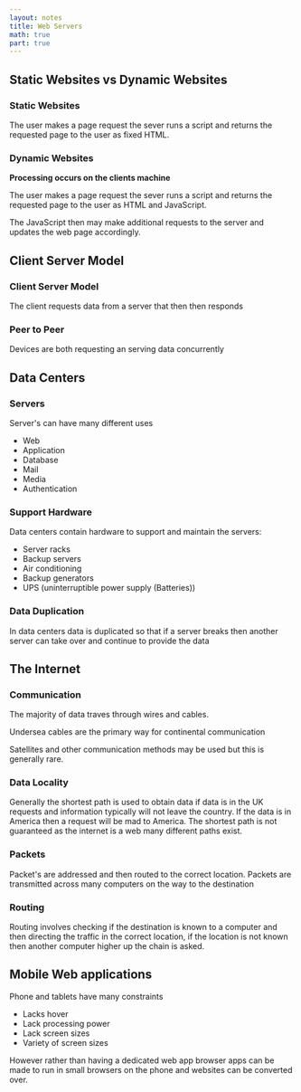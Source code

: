 ```yaml
---
layout: notes
title: Web Servers
math: true
part: true
---
```


## Static Websites vs Dynamic Websites

### Static Websites

The user makes a page request the sever runs a script and returns the requested page to the user as fixed HTML.

### Dynamic Websites

__Processing occurs on the clients machine__

The user makes a page request the sever runs a script and returns the requested page to the user as HTML and JavaScript.

The JavaScript then may make additional requests to the server and updates
the web page accordingly.

## Client Server Model

### Client Server Model
    
The client requests data from a server that then then responds

### Peer to Peer

Devices are both requesting an serving data concurrently 

## Data Centers

### Servers

Server's can have many different uses

* Web
* Application
* Database
* Mail
* Media
* Authentication

### Support Hardware

Data centers contain hardware to support and maintain the servers:

* Server racks
* Backup servers
* Air conditioning
* Backup generators
* UPS (uninterruptible power supply (Batteries))

### Data Duplication

In data centers data is duplicated so that if a server breaks then another
server can take over and continue to provide the data

## The Internet

### Communication
The majority of data traves through wires and cables.

Undersea cables are the primary way for continental communication

Satellites and other communication methods may be used but this is generally rare.

### Data Locality
Generally the shortest path is used to obtain data if data is in the UK requests and information typically will not leave the country. If the data is in America then a request will be mad to America. The shortest path is not guaranteed as the internet is a web many different paths exist.

### Packets

Packet's are addressed and then routed to the correct location. Packets are transmitted across many computers on the way to the destination

### Routing

Routing involves checking if the destination is known to a computer and then directing the traffic in the correct location, if the location is not known then another computer higher up the chain is asked.

## Mobile Web applications

Phone and tablets have many constraints
* Lacks hover
* Lack processing power
* Lack screen sizes
* Variety of screen sizes

However rather than having a dedicated web app browser apps can be made 
to run in small browsers on the phone and websites can be converted over.